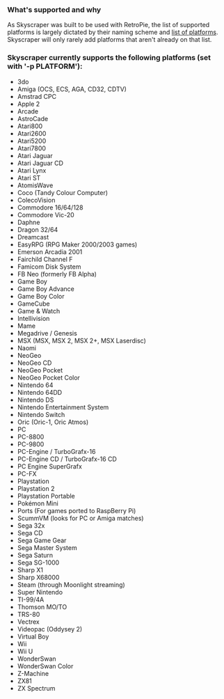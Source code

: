### What's supported and why
As Skyscraper was built to be used with RetroPie, the list of supported platforms is largely dictated by their naming scheme and [list of platforms](https://retropie.org.uk/docs/Supported-Systems). Skyscraper will only rarely add platforms that aren't already on that list.

### Skyscraper currently supports the following platforms (set with '-p PLATFORM'):
* 3do
* Amiga (OCS, ECS, AGA, CD32, CDTV)
* Amstrad CPC
* Apple 2
* Arcade
* AstroCade
* Atari800
* Atari2600
* Atari5200
* Atari7800
* Atari Jaguar
* Atari Jaguar CD
* Atari Lynx
* Atari ST
* AtomisWave
* Coco (Tandy Colour Computer)
* ColecoVision
* Commodore 16/64/128
* Commodore Vic-20
* Daphne
* Dragon 32/64
* Dreamcast
* EasyRPG (RPG Maker 2000/2003 games)
* Emerson Arcadia 2001
* Fairchild Channel F
* Famicom Disk System
* FB Neo (formerly FB Alpha)
* Game Boy
* Game Boy Advance
* Game Boy Color
* GameCube
* Game & Watch
* Intellivision
* Mame
* Megadrive / Genesis
* MSX (MSX, MSX 2, MSX 2+, MSX Laserdisc)
* Naomi
* NeoGeo
* NeoGeo CD
* NeoGeo Pocket
* NeoGeo Pocket Color
* Nintendo 64
* Nintendo 64DD
* Nintendo DS
* Nintendo Entertainment System
* Nintendo Switch
* Oric (Oric-1, Oric Atmos)
* PC
* PC-8800
* PC-9800
* PC-Engine / TurboGrafx-16
* PC-Engine CD / TurboGrafx-16 CD
* PC Engine SuperGrafx
* PC-FX
* Playstation
* Playstation 2
* Playstation Portable
* Pokémon Mini
* Ports (For games ported to RaspBerry Pi)
* ScummVM (looks for PC or Amiga matches)
* Sega 32x
* Sega CD
* Sega Game Gear
* Sega Master System
* Sega Saturn
* Sega SG-1000
* Sharp X1
* Sharp X68000
* Steam (through Moonlight streaming)
* Super Nintendo
* TI-99/4A
* Thomson MO/TO
* TRS-80
* Vectrex
* Videopac (Oddysey 2)
* Virtual Boy
* Wii
* Wii U
* WonderSwan
* WonderSwan Color
* Z-Machine
* ZX81
* ZX Spectrum
